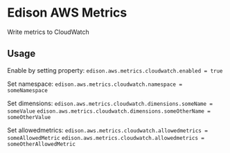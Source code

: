 # Edison AWS Metrics

Write metrics to CloudWatch

## Usage

Enable by setting property:
`edison.aws.metrics.cloudwatch.enabled = true`

Set namespace:
`edison.aws.metrics.cloudwatch.namespace = someNamespace`

Set dimensions:
`edison.aws.metrics.cloudwatch.dimensions.someName = someValue`
`edison.aws.metrics.cloudwatch.dimensions.someOtherName = someOtherValue`

Set allowedmetrics:
`edison.aws.metrics.cloudwatch.allowedmetrics = someAllowedMetric`
`edison.aws.metrics.cloudwatch.allowedmetrics = someOtherAllowedMetric`